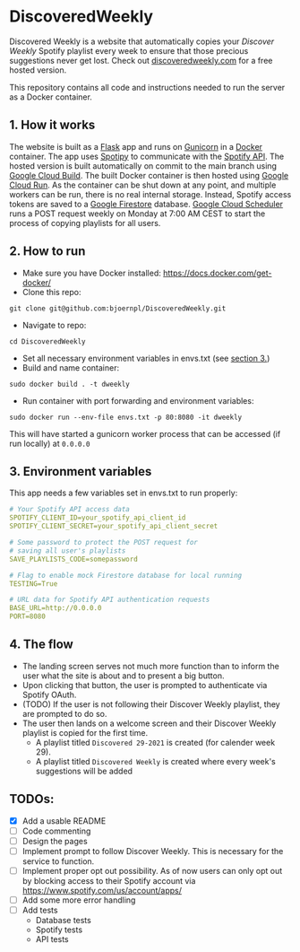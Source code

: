 # DiscoveredWeekly
Discovered Weekly is a website that automatically copies your <i>Discover Weekly</i> Spotify playlist every week
to ensure that those precious suggestions never get lost. Check out [discoveredweekly.com](https://discoveredweekly.com) for a free hosted version.

This repository contains all code and instructions needed to run the server as a Docker container.

## 1. How it works
The website is built as a [Flask](https://github.com/pallets/flask/) app and runs on [Gunicorn](https://github.com/benoitc/gunicorn) in a 
[Docker](https://github.com/docker) container. The app uses [Spotipy](https://github.com/plamere/spotipy) to
communicate with the [Spotify API](https://developer.spotify.com/documentation/web-api/). 
The hosted version is built automatically on commit to the main branch using [Google Cloud Build](https://cloud.google.com/build/docs/overview). 
The built Docker container is then hosted using [Google Cloud Run](https://cloud.google.com/run/docs). As the container can be shut down at any point, and multiple workers can be run, there is no real internal storage. 
Instead, Spotify access tokens are saved to a [Google Firestore](https://firebase.google.com/docs/firestore/) database. 
[Google Cloud Scheduler](https://cloud.google.com/scheduler/docs)
runs a POST request weekly on Monday at 7:00 AM CEST to start the process of copying playlists for all users.

## 2. How to run
- Make sure you have Docker installed: https://docs.docker.com/get-docker/
- Clone this repo: 
```
git clone git@github.com:bjoernpl/DiscoveredWeekly.git
```
- Navigate to repo:
```
cd DiscoveredWeekly
```
- Set all necessary environment variables in envs.txt (see [section 3.](#3-environment-variables))
- Build and name container: 
```
sudo docker build . -t dweekly
```
- Run container with port forwarding and environment variables: 
```
sudo docker run --env-file envs.txt -p 80:8080 -it dweekly
```
This will have started a gunicorn worker process that can be accessed (if run locally) at `0.0.0.0`

## 3. Environment variables
This app needs a few variables set in envs.txt to run properly:
```yaml
# Your Spotify API access data
SPOTIFY_CLIENT_ID=your_spotify_api_client_id
SPOTIFY_CLIENT_SECRET=your_spotify_api_client_secret

# Some password to protect the POST request for
# saving all user's playlists
SAVE_PLAYLISTS_CODE=somepassword

# Flag to enable mock Firestore database for local running
TESTING=True

# URL data for Spotify API authentication requests
BASE_URL=http://0.0.0.0
PORT=8080
```

## 4. The flow
- The landing screen serves not much more function than to inform the user what the site is about and to present a big button.
- Upon clicking that button, the user is prompted to authenticate via Spotify OAuth.
- (TODO) If the user is not following their Discover Weekly playlist, they are prompted to do so.
- The user then lands on a welcome screen and their Discover Weekly playlist is copied for the first time.
  - A playlist titled `Discovered 29-2021` is created (for calender week 29).
  - A playlist titled `Discovered Weekly` is created where every week's suggestions will be added

## TODOs:
- [x] Add a usable README
- [ ] Code commenting
- [ ] Design the pages
- [ ] Implement prompt to follow Discover Weekly. This is necessary for the service to function.
- [ ] Implement proper opt out possibility. As of now users can only opt out by blocking access to their Spotify account via https://www.spotify.com/us/account/apps/
- [ ] Add some more error handling
- [ ] Add tests
  - Database tests
  - Spotify tests
  - API tests

